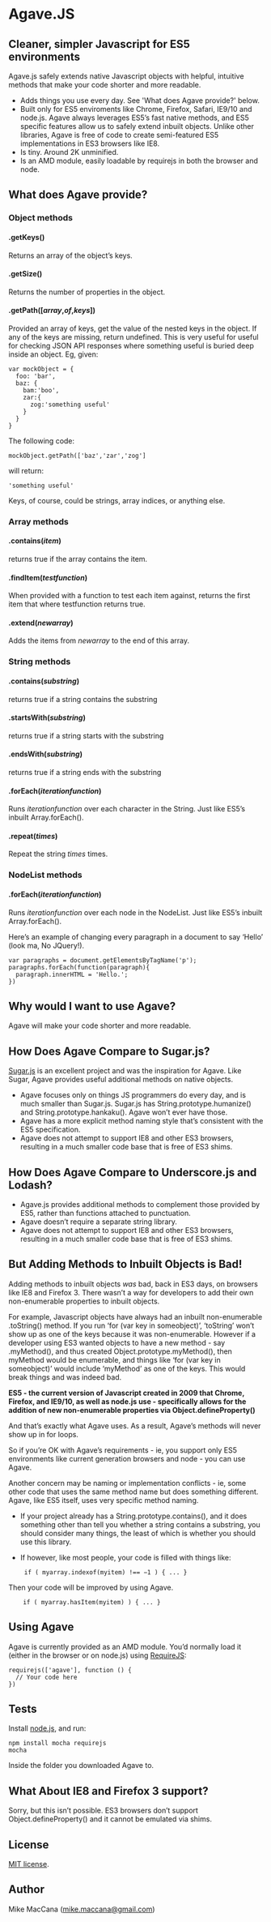 # Agave.JS

## Cleaner, simpler Javascript for ES5 environments

Agave.js safely extends native Javascript objects with helpful, intuitive methods that make your code shorter and more readable.

 - Adds things you use every day. See 'What does Agave provide?' below.
 - Built only for ES5 enviroments like Chrome, Firefox, Safari, IE9/10 and node.js. Agave always leverages ES5’s fast native methods, and ES5 specific features allow us to safely extend inbuilt objects. Unlike other libraries, Agave is free of code to create semi-featured ES5 implementations in ES3 browsers like IE8.
 - Is tiny. Around 2K unminified.
 - Is an AMD module, easily loadable by requirejs in both the browser and node.

## What does Agave provide?

### Object methods

#### .getKeys() 
Returns an array of the object’s keys.

#### .getSize() 
Returns the number of properties in the object.

#### .getPath([_array_,_of_,_keys_]) 
Provided an array of keys, get the value of the nested keys in the object. 
If any of the keys are missing, return undefined. This is very useful for useful for checking JSON API responses where something useful is buried deep inside an object. Eg, given:

    var mockObject = {
      foo: 'bar',
      baz: {
        bam:'boo',
        zar:{
          zog:'something useful'
        }
      }
    }

The following code:
    
    mockObject.getPath(['baz','zar','zog']    

will return:

    'something useful'
    
Keys, of course, could be strings, array indices, or anything else.

### Array methods

#### .contains(_item_) 
returns true if the array contains the item.

#### .findItem(_testfunction_) 
When provided with a function to test each item against, returns the first item that where testfunction returns true.

#### .extend(_newarray_) 
Adds the items from _newarray_ to the end of this array.

### String methods

#### .contains(_substring_) 
returns true if a string contains the substring

#### .startsWith(_substring_) 
returns true if a string starts with the substring

#### .endsWith(_substring_) 
returns true if a string ends with the substring

#### .forEach(_iterationfunction_)
Runs _iterationfunction_ over each character in the String. Just like ES5’s inbuilt Array.forEach().

#### .repeat(_times_)
Repeat the string _times_ times.

### NodeList methods

#### .forEach(_iterationfunction_)
Runs _iterationfunction_ over each node in the NodeList. Just like ES5’s inbuilt Array.forEach().

Here’s an example of changing every paragraph in a document to say ‘Hello’ (look ma, No JQuery!).

    var paragraphs = document.getElementsByTagName('p');
    paragraphs.forEach(function(paragraph){
      paragraph.innerHTML = 'Hello.';
    })

## Why would I want to use Agave?

Agave will make your code shorter and more readable.

## How Does Agave Compare to Sugar.js?

[Sugar.js](http://sugarjs.com/) is an excellent project and was the inspiration for Agave. Like Sugar, Agave provides useful additional methods on native objects.
 - Agave focuses only on things JS programmers do every day, and is much smaller than Sugar.js. Sugar.js has String.prototype.humanize() and String.prototype.hankaku(). Agave won’t ever have those. 
 - Agave has a more explicit method naming style that’s consistent with the ES5 specification.
 - Agave does not attempt to support IE8 and other ES3 browsers, resulting in a much smaller code base that is free of ES3 shims.

## How Does Agave Compare to Underscore.js and Lodash?

 - Agave.js provides additional methods to complement those provided by ES5, rather than functions attached to punctuation. 
 - Agave doesn’t require a separate string library.
 - Agave does not attempt to support IE8 and other ES3 browsers, resulting in a much smaller code base that is free of ES3 shims.

## But Adding Methods to Inbuilt Objects is Bad!

Adding methods to inbuilt objects _was_ bad, back in ES3 days, on browsers like IE8 and Firefox 3. There wasn’t a way for developers to add their own non-enumerable properties to inbuilt objects. 

For example, Javascript objects have always had an inbuilt non-enumerable .toString() method. If you run ‘for (var key in someobject)’, ‘toString’ won’t show up as one of the keys because it was non-enumerable. However if a developer using ES3 wanted objects to have a new method - say .myMethod(), and thus created Object.prototype.myMethod(), then myMethod would be enumerable, and things like ‘for (var key in someobject)’ would include ‘myMethod’ as one of the keys. This would break things and was indeed bad.

**ES5 - the current version of Javascript created in 2009 that Chrome, Firefox, and IE9/10, as well as node.js use - specifically allows for the addition of new non-enumerable properties via Object.defineProperty()**

And that’s exactly what Agave uses.  As a result, Agave’s methods will never show up in for loops. 

So if you’re OK with Agave’s requirements - ie, you support only ES5 environments like current generation browsers and node - you can use Agave. 

Another concern may be naming or implementation conflicts - ie, some other code that uses the same method name but does something different. Agave, like ES5 itself, uses very specific method naming. 

 - If your project already has a String.prototype.contains(), and it does something other than tell you whether a string contains a substring, you should consider many things, the least of which is whether you should use this library.
 - If however, like most people, your code is filled with things like: 

        if ( myarray.indexof(myitem) !== −1 ) { ... }

Then your code will be improved by using Agave.

        if ( myarray.hasItem(myitem) ) { ... }  

## Using Agave

Agave is currently provided as an AMD module. You’d normally load it (either in the browser or on node.js) using [RequireJS](http://requirejs.org/):

    requirejs(['agave'], function () {  
      // Your code here
    })

## Tests

Install [node.js](http://nodejs.org/), and run:

    npm install mocha requirejs
    mocha

Inside the folder you downloaded Agave to.

## What About IE8 and Firefox 3 support?

Sorry, but this isn’t possible. ES3 browsers don’t support Object.defineProperty() and it cannot be emulated via shims.

## License

[MIT license](https://github.com/mikemaccana/agave/blob/master/MIT-LICENSE.md).

## Author

Mike MacCana (mike.maccana@gmail.com)